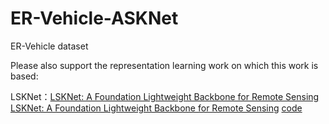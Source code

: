 # ER-Vehicle-ASKNet
ER-Vehicle dataset 

Please also support the representation learning work on which this work is based:

LSKNet：[LSKNet: A Foundation Lightweight Backbone for Remote Sensing](https://doi.org/10.1007/s11263-024-02247-9)
        [LSKNet: A Foundation Lightweight Backbone for Remote Sensing](https://openaccess.thecvf.com/content/ICCV2023/papers/Li_Large_Selective_Kernel_Network_for_Remote_Sensing_Object_Detection_ICCV_2023_paper.pdf)
        [code](https://github.com/zcablii/LSKNet)
